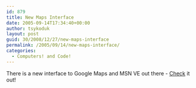 ```yaml
---
id: 879
title: New Maps Interface
date: 2005-09-14T17:34:40+00:00
author: tsykoduk
layout: post
guid: 30/2008/12/27/new-maps-interface
permalink: /2005/09/14/new-maps-interface/
categories:
  - Computers! and Code!
---
```

There is a new interface to Google Maps and <span class="caps">MSN VE</span> out there - <a href="http://www.flashearth.com/">Check</a> it out!